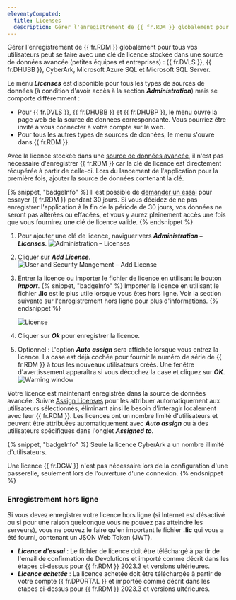 ```yaml
---
eleventyComputed:
  title: Licenses
  description: Gérer l'enregistrement de {{ fr.RDM }} globalement pour tous vos utilisateurs peut se faire avec une clé de licence stockée dans une source de données avancée.
---
```

Gérer l'enregistrement de {{ fr.RDM }} globalement pour tous vos utilisateurs peut se faire avec une clé de licence stockée dans une source de données avancée (petites équipes et entreprises) : {{ fr.DVLS }}, {{ fr.DHUBB }}, CyberArk, Microsoft Azure SQL et Microsoft SQL Server.

Le menu ***Licenses*** est disponible pour tous les types de sources de données (à condition d'avoir accès à la section ***Administration***) mais se comporte différemment :
* Pour {{ fr.DVLS }}, {{ fr.DHUBB }} et {{ fr.DHUBP }}, le menu ouvre la page web de la source de données correspondante. Vous pourriez être invité à vous connecter à votre compte sur le web.
* Pour tous les autres types de sources de données, le menu s'ouvre dans {{ fr.RDM }}.

Avec la licence stockée dans une [source de données avancée](/rdm/windows/data-sources/data-sources-types/advanced-data-sources/), il n'est pas nécessaire d'enregistrer {{ fr.RDM }} car la clé de licence est directement récupérée à partir de celle-ci. Lors du lancement de l'application pour la première fois, ajouter la source de données contenant la clé.

{% snippet, "badgeInfo" %}
Il est possible de [demander un essai](/rdm/windows/installation/client/registration/trial-request/) pour essayer {{ fr.RDM }} pendant 30 jours. Si vous décidez de ne pas enregistrer l'application à la fin de la période de 30 jours, vos données ne seront pas altérées ou effacées, et vous y aurez pleinement accès une fois que vous fournirez une clé de licence valide.
{% endsnippet %}

1. Pour ajouter une clé de licence, naviguer vers ***Administration – Licenses***.
![Administration – Licenses](https://cdnweb.devolutions.net/docs/docs_en_rdm_windows_clip3417.png)
1. Cliquer sur ***Add License***.
![User and Security Mangement – Add License](https://cdnweb.devolutions.net/docs/docs_en_rdm_windows_RDMWin6035.png)
1. Entrer la licence ou importer le fichier de licence en utilisant le bouton ***Import***.
   {% snippet, "badgeInfo" %}
   Importer la licence en utilisant le fichier **.lic** est le plus utile lorsque vous êtes hors ligne. Voir la section suivante sur l'enregistrement hors ligne pour plus d'informations.
   {% endsnippet %}

   ![License](https://cdnweb.devolutions.net/docs/docs_en_rdm_windows_RDMWin2238.png)
1. Cliquer sur ***Ok*** pour enregistrer la licence.
1. Optionnel : L'option ***Auto assign*** sera affichée lorsque vous entrez la licence. La case est déjà cochée pour fournir le numéro de série de {{ fr.RDM }} à tous les nouveaux utilisateurs créés. Une fenêtre d'avertissement apparaîtra si vous décochez la case et cliquez sur ***OK***.
![Warning window](https://cdnweb.devolutions.net/docs/docs_en_rdm_windows_RDMWin6033.png)

Votre licence est maintenant enregistrée dans la source de données avancée. Suivre [Assign Licenses](/rdm/windows/commands/administration/management/licenses/assign/) pour les attribuer automatiquement aux utilisateurs sélectionnés, éliminant ainsi le besoin d'interagir localement avec leur {{ fr.RDM }}. Les licences ont un nombre limité d'utilisateurs et peuvent être attribuées automatiquement avec ***Auto assign*** ou à des utilisateurs spécifiques dans l'onglet ***Assigned to***.

{% snippet, "badgeInfo" %}
Seule la licence CyberArk a un nombre illimité d'utilisateurs.

Une licence {{ fr.DGW }} n'est pas nécessaire lors de la configuration d'une passerelle, seulement lors de l'ouverture d'une connexion.
{% endsnippet %}

### Enregistrement hors ligne
Si vous devez enregistrer votre licence hors ligne (si Internet est désactivé ou si pour une raison quelconque vous ne pouvez pas atteindre les serveurs), vous ne pouvez le faire qu'en important le fichier **.lic** qui vous a été fourni, contenant un JSON Web Token (JWT).

* ***Licence d'essai*** : Le fichier de licence doit être téléchargé à partir de l'email de confirmation de Devolutions et importé comme décrit dans les étapes ci-dessus pour {{ fr.RDM }} 2023.3 et versions ultérieures.
* ***Licence achetée*** : La licence achetée doit être téléchargée à partir de votre compte {{ fr.DPORTAL }} et importée comme décrit dans les étapes ci-dessus pour {{ fr.RDM }} 2023.3 et versions ultérieures.
